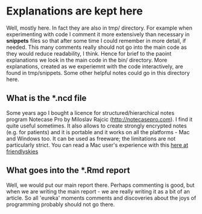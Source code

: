 # Explanations are kept here

Well, mostly here. In fact they are also in tmp/ directory. For example when experimenting with code I comment it more extensively than necessary in **snippets** files  so that after some time I could remember in more detail, if needed. This many comments really should not go into the main code as they would reduce readability, I think. Hence for brief to the paoint  explanations we look in the main code in the bin/ directory. More explanations, created as we experiemnt with the code interactively, are found in tmp/snippets. Some other helpful notes could go in this directory here.

## What is the *.ncd file

Some years ago I bought a licence for structured/hierarchical notes program Notecase Pro by Miloslav Rajcic (http://notecasepro.com). I find it quite useful sometimes. It also allows to create strongly encrypted notes (e.g. for patients) and it is portable and it works on all the platforms - Mac and Windows too. It can be used as freeware; the limitations are not particularly strict. You can read a Mac user's experience with this [here at friendlyskies](http://www.friendlyskies.net/notebook/notecase-pro-review-cross-platform-hierarchical-note-taking) 

## What goes into the *.Rmd report

Well, we would put our main report there. Perhaps commenting is good, but when we are writing the main report - we are really writing it as a bit of an article. So all 'eureka' moments comments and discoveries about the joys of programming probably should not go there.  